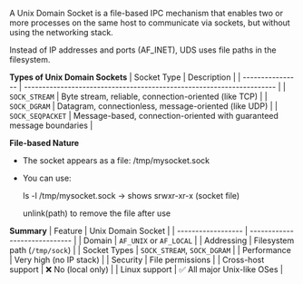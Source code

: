 A Unix Domain Socket is a file-based IPC mechanism that enables two or more processes on the same host to communicate via sockets, but without using the networking stack.

Instead of IP addresses and ports (AF_INET), UDS uses file paths in the filesystem.

**Types of Unix Domain Sockets**
| Socket Type      | Description                                                           |
| ---------------- | --------------------------------------------------------------------- |
| `SOCK_STREAM`    | Byte stream, reliable, connection-oriented (like TCP)                 |
| `SOCK_DGRAM`     | Datagram, connectionless, message-oriented (like UDP)                 |
| `SOCK_SEQPACKET` | Message-based, connection-oriented with guaranteed message boundaries |

**File-based Nature**
- The socket appears as a file: /tmp/mysocket.sock
- You can use:
  
    ls -l /tmp/mysocket.sock → shows srwxr-xr-x (socket file)

    unlink(path) to remove the file after use
  
**Summary**
| Feature            | Unix Domain Socket            |
| ------------------ | ----------------------------- |
| Domain             | `AF_UNIX` or `AF_LOCAL`       |
| Addressing         | Filesystem path (`/tmp/sock`) |
| Socket Types       | `SOCK_STREAM`, `SOCK_DGRAM`   |
| Performance        | Very high (no IP stack)       |
| Security           | File permissions              |
| Cross-host support | ❌ No (local only)             |
| Linux support      | ✅ All major Unix-like OSes    |
